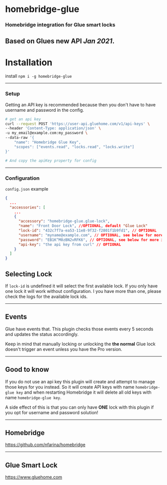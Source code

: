 # homebridge-glue
### Homebridge integration for Glue smart locks
Based on Glues new API *Jan 2021*.
---
# Installation
install `npm i -g homebridge-glue`

---

### Setup
Getting an API key is recommended because then you don't have to have username and password in the config.
```sh
# get an api key
curl --request POST 'https://user-api.gluehome.com/v1/api-keys' \
--header 'Content-Type: application/json' \
-u my_email@example.com:my_password \
--data-raw '{
    "name": "Homebridge Glue Key",
    "scopes": ["events.read", "locks.read", "locks.write"]
}'

# And copy the apiKey property for config

```
---

### Configuration
`config.json` example
```json
{
  ...
  "accessories": [
    ...
    {
      "accessory": "homebridge-glue.glue-lock",
      "name": "Front Door Lock", //OPTIONAL, default "Glue Lock"
      "lock-id": "432c7f7a-ea53-11e8-9f32-f2801f1b9fd1", // OPTIONAL
      "username": "myname@example.com", // OPTIONAL, see below for more info
      "password": "EB1K^M0zBN2vRFK6", // OPTIONAL, see below for more info
      "api-key": "the api key from curl" // OPTIONAL
    }
  ]
}

```

## Selecting Lock
If `lock-id` is undefined it will select the first available lock. If you only have one lock it will work without configuration. I you have more than one, please check the logs for the available lock ids.

---

## Events
Glue have events that. This plugin checks those events every 5 seconds and updates the status accordingly.

Keep in mind that manually locking or unlocking the **the normal** Glue lock doesn't trigger an event unless you have the Pro version.

---

## Good to know

If you do not use an api key this plugin will create and attempt to manage those keys for you instead. So it will create API keys with name `homebridge-glue key` and when restarting Homebridge it will delete all old keys with name `homebridge-glue key`.

A side effect of this is that you can only have **ONE** lock with this plugin if you opt for username and password solution!

---

## Homebridge
https://github.com/nfarina/homebridge


---

## Glue Smart Lock
https://www.gluehome.com
